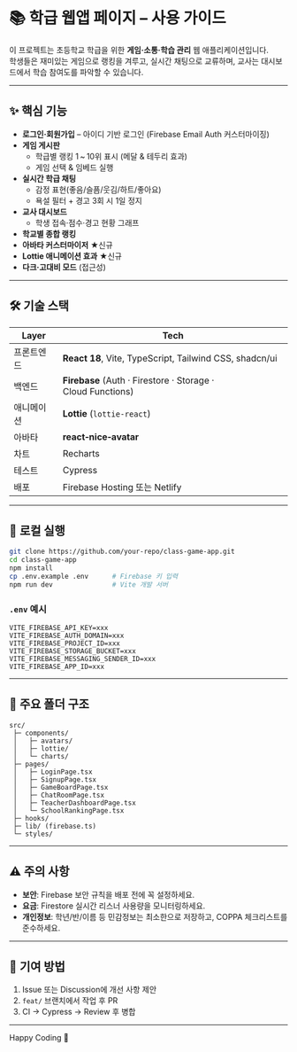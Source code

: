 # 📚 **학급 웹앱 페이지** – 사용 가이드

이 프로젝트는 초등학교 학급을 위한 **게임·소통·학습 관리** 웹 애플리케이션입니다.  
학생들은 재미있는 게임으로 랭킹을 겨루고, 실시간 채팅으로 교류하며, 교사는 대시보드에서 학습 참여도를 파악할 수 있습니다.

---

## ✨ 핵심 기능

- **로그인·회원가입** – 아이디 기반 로그인 (Firebase Email Auth 커스터마이징)
- **게임 게시판**
  - 학급별 랭킹 1 ~ 10위 표시 (메달 & 테두리 효과)
  - 게임 선택 & 임베드 실행
- **실시간 학급 채팅**
  - 감정 표현(좋음/슬픔/웃김/하트/좋아요)
  - 욕설 필터 + 경고 3회 시 1일 정지
- **교사 대시보드**
  - 학생 접속·점수·경고 현황 그래프
- **학교별 종합 랭킹**
- **아바타 커스터마이저** ★신규
- **Lottie 애니메이션 효과** ★신규
- **다크·고대비 모드** (접근성)

---

## 🛠️ 기술 스택

| Layer | Tech |
|-------|------|
| 프론트엔드 | **React 18**, Vite, TypeScript, Tailwind CSS, shadcn/ui |
| 백엔드 | **Firebase** (Auth · Firestore · Storage · Cloud Functions) |
| 애니메이션 | **Lottie** (`lottie-react`) |
| 아바타 | **react‑nice‑avatar** |
| 차트 | Recharts |
| 테스트 | Cypress |
| 배포 | Firebase Hosting 또는 Netlify |

---

## 🚀 로컬 실행

```bash
git clone https://github.com/your-repo/class-game-app.git
cd class-game-app
npm install
cp .env.example .env      # Firebase 키 입력
npm run dev               # Vite 개발 서버
```

### `.env` 예시

```env
VITE_FIREBASE_API_KEY=xxx
VITE_FIREBASE_AUTH_DOMAIN=xxx
VITE_FIREBASE_PROJECT_ID=xxx
VITE_FIREBASE_STORAGE_BUCKET=xxx
VITE_FIREBASE_MESSAGING_SENDER_ID=xxx
VITE_FIREBASE_APP_ID=xxx
```

---

## 📂 주요 폴더 구조

```
src/
 ├─ components/
 │   ├─ avatars/
 │   ├─ lottie/
 │   └─ charts/
 ├─ pages/
 │   ├─ LoginPage.tsx
 │   ├─ SignupPage.tsx
 │   ├─ GameBoardPage.tsx
 │   ├─ ChatRoomPage.tsx
 │   ├─ TeacherDashboardPage.tsx
 │   └─ SchoolRankingPage.tsx
 ├─ hooks/
 ├─ lib/ (firebase.ts)
 └─ styles/
```

---

## ⚠️ 주의 사항

- **보안**: Firebase 보안 규칙을 배포 전에 꼭 설정하세요.
- **요금**: Firestore 실시간 리스너 사용량을 모니터링하세요.
- **개인정보**: 학년/반/이름 등 민감정보는 최소한으로 저장하고, COPPA 체크리스트를 준수하세요.

---

## 🤝 기여 방법

1. Issue 또는 Discussion에 개선 사항 제안
2. `feat/` 브랜치에서 작업 후 PR
3. CI → Cypress → Review 후 병합

---

Happy Coding 🎉
